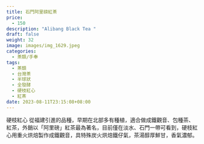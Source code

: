 ```yaml
---
title: 石門阿里磅紅茶
price:
  - 150
description: "Alibang Black Tea "
draft: false
weight: 32
image: images/img_1629.jpeg
categories:
  - 茶類/手奉
tags:
  - 茶類
  - 台灣茶
  - 半球狀
  - 全發酵
  - 硬枝紅心
  - 紅茶
date: 2023-08-11T23:15:08+08:00
---
```

硬枝紅心 從福建引進的品種，早期在北部多有種植，適合做成鐵觀音、包種茶、紅茶，外銷以「阿里磅」紅茶最為著名，目前僅在淡水、石門一帶可看到，硬枝紅心用重火烘焙製作成鐵觀音，具特殊炭火烘焙鐵仔氣，茶湯醇厚鮮甘，香氣濃郁。